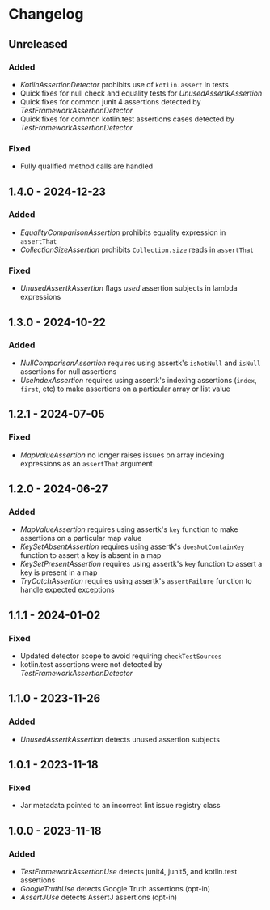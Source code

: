 # Changelog

## Unreleased

### Added
- _KotlinAssertionDetector_ prohibits use of `kotlin.assert` in tests
- Quick fixes for null check and equality tests for _UnusedAssertkAssertion_
- Quick fixes for common junit 4 assertions detected by _TestFrameworkAssertionDetector_
- Quick fixes for common kotlin.test assertions cases detected by _TestFrameworkAssertionDetector_

### Fixed
- Fully qualified method calls are handled

## 1.4.0 - 2024-12-23

### Added

- _EqualityComparisonAssertion_ prohibits equality expression in `assertThat`
- _CollectionSizeAssertion_ prohibits `Collection.size` reads in `assertThat`

### Fixed

- _UnusedAssertkAssertion_ flags _used_ assertion subjects in lambda expressions

## 1.3.0 - 2024-10-22

### Added

- _NullComparisonAssertion_ requires using assertk's `isNotNull` and `isNull` assertions for null assertions
- _UseIndexAssertion_ requires using assertk's indexing assertions (`index`, `first`, etc) to make assertions on a particular array or list value

## 1.2.1 - 2024-07-05

### Fixed

- _MapValueAssertion_ no longer raises issues on array indexing expressions as an `assertThat` argument

## 1.2.0 - 2024-06-27

### Added

- _MapValueAssertion_ requires using assertk's `key` function to make assertions on a particular map value
- _KeySetAbsentAssertion_ requires using assertk's `doesNotContainKey` function to assert a key is absent in a map
- _KeySetPresentAssertion_ requires using assertk's `key` function to assert a key is present in a map
- _TryCatchAssertion_ requires using assertk's `assertFailure` function to handle expected exceptions

## 1.1.1 - 2024-01-02

### Fixed

- Updated detector scope to avoid requiring `checkTestSources`
- kotlin.test assertions were not detected by _TestFrameworkAssertionDetector_

## 1.1.0 - 2023-11-26

### Added

- _UnusedAssertkAssertion_ detects unused assertion subjects

## 1.0.1 - 2023-11-18

### Fixed

- Jar metadata pointed to an incorrect lint issue registry class

## 1.0.0 - 2023-11-18

### Added

- _TestFrameworkAssertionUse_ detects junit4, junit5, and kotlin.test assertions
- _GoogleTruthUse_ detects Google Truth assertions (opt-in)
- _AssertJUse_ detects AssertJ assertions (opt-in)
